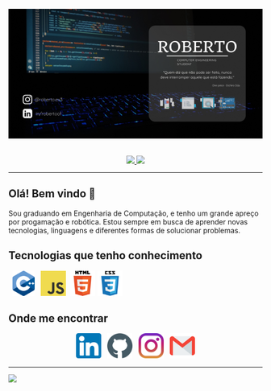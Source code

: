 <p align='center'>
<img src="https://github.com/roberto967/roberto967/blob/main/imgs/Header_Roberto.png?raw=true" title="Painel">&nbsp;&nbsp;
</p>

<p align="center">
  <a href="https://github.com/roberto967">
    <img height="160em" src="https://github-readme-stats.vercel.app/api?username=roberto967&theme=tokyonight&show_icons=true&include_all_commits=true&count_private=false" />
    <img height="110em" src="https://github-readme-stats.vercel.app/api/top-langs/?username=roberto967&theme=tokyonight&layout=compact&langs_count=3" />
  </a>
</p>

---

## Olá! Bem vindo 👋

<p>
  Sou graduando em Engenharia de Computação, e tenho um grande apreço por progamação e robótica. Estou sempre em busca de aprender novas tecnologias, linguagens e diferentes formas de solucionar problemas.
</p>

## Tecnologias que tenho conhecimento

<p>
  &nbsp;
  <img height="50" src="https://github.com/roberto967/roberto967/blob/main/imgs/cpp.png?raw=true" onclick="return false" title="C++">&nbsp;&nbsp;
  <img height="50" src="https://github.com/roberto967/roberto967/blob/main/imgs/javascript.png?raw=true" title="JavaScript">&nbsp;
  <img height="50" src="https://github.com/roberto967/roberto967/blob/main/imgs/html.png?raw=true" title="HTML5">
  <img height="50" src="https://github.com/roberto967/roberto967/blob/main/imgs/css.png?raw=true" title="CSS3">
</p>

## Onde me encontrar

<p align="center">
  <a href="https://www.linkedin.com/in/robertoof/"><img height="50" src="https://github.com/roberto967/roberto967/blob/main/imgs/linkedin.png?raw=true" title="Linkedin"></a>&nbsp;&nbsp;
  <a href="https://github.com/roberto967"><img height="50" src="https://github.com/roberto967/roberto967/blob/main/imgs/github.png?raw=true" title="Github"></a>&nbsp;&nbsp;
  <a href="https://www.instagram.com/roberto.ex3/"><img height="50" src="https://github.com/roberto967/roberto967/blob/main/imgs/instagram.png?raw=true" title="Instagram"></a>&nbsp;&nbsp;
  <a href="mailto:robertoo.jof@gmail.com"><img height="50" src="https://github.com/roberto967/roberto967/blob/main/imgs/gmail.png?raw=true" title="Mail"></a>
</p>

---
![](https://komarev.com/ghpvc/?username=roberto967&color=456fb5&style=flat)
